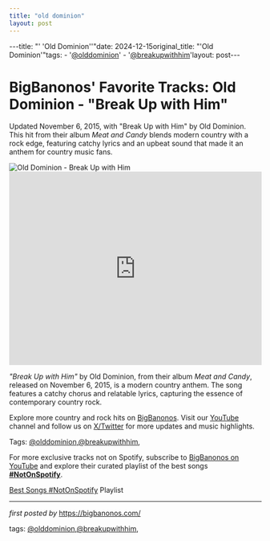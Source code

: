 ```yaml
---
title: "old dominion"
layout: post
---
```

---title: "' 'Old Dominion''"date: 2024-12-15original_title: "'Old Dominion'"tags:  - '[@olddominion](/tags/olddominion/)'  - '[@breakupwithhim](/tags/breakupwithhim/)'layout: post---<!-- Post Title --><h1 >BigBanonos' Favorite Tracks: Old Dominion - "Break Up with Him"</h1> <!-- Introductory Text --><p >Updated November 6, 2015, with "Break Up with Him" by Old Dominion. This hit from their album <em>Meat and Candy</em> blends modern country with a rock edge, featuring catchy lyrics and an upbeat sound that made it an anthem for country music fans.</p> <!-- Featured Image --><div > <img src="https://i.ytimg.com/vi/VrgCwAM06Yg/maxresdefault.jpg" alt="Old Dominion - Break Up with Him" /></div> <!-- YouTube Video Embed --><div > <iframe width="100%" height="385" src="https://www.youtube.com/embed/VrgCwAM06Yg" title="Old Dominion - Break Up with Him" frameborder="0" allow="accelerometer; autoplay; clipboard-write; encrypted-media; gyroscope; picture-in-picture; web-share" referrerpolicy="strict-origin-when-cross-origin" allowfullscreen></iframe></div> <!-- Song Information --><div > <p><em>"Break Up with Him"</em> by Old Dominion, from their album <em>Meat and Candy</em>, released on November 6, 2015, is a modern country anthem. The song features a catchy chorus and relatable lyrics, capturing the essence of contemporary country rock.</p></div> <!-- Footer Links --><div > <p>Explore more country and rock hits on <a href="https://bigbanonos.com/" target="_blank">BigBanonos</a>. Visit our <a href="https://www.youtube.com/[@BigBanonos](/tags/BigBanonos/)" target="_blank">YouTube</a> channel and follow us on <a href="https://x.com/bigbanonos" target="_blank">X/Twitter</a> for more updates and music highlights.</p></div> <!-- Tags --><p >Tags: [@olddominion](/tags/olddominion/),[@breakupwithhim](/tags/breakupwithhim/),</p><!--Subscribe and Playlist Links--><div>    <p>For more exclusive tracks not on Spotify, subscribe to <a href="https://www.youtube.com/[@BigBanonos](/tags/BigBanonos/)" target="_blank">BigBanonos on YouTube</a> and explore their curated playlist of the best songs <strong>[#NotOnSpotify](/tags/NotOnSpotify/)</strong>.</p>    <p><a href="https://www.youtube.com/playlist?list=PLtuNtuTatqI0kFahUCbtbfenC_ET5O_tr" target="_blank">Best Songs [#NotOnSpotify](/tags/NotOnSpotify/) Playlist<br /></a></p></div><hr /><p><em>first posted by</em> <a href="https://bigbanonos.com/" rel="noopener" target="_new">https://bigbanonos.com/</a></p><p>tags: [@olddominion](/tags/olddominion/),[@breakupwithhim](/tags/breakupwithhim/),</p>
